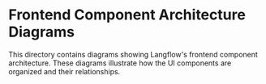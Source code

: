 # Frontend Component Architecture Diagrams

This directory contains diagrams showing Langflow's frontend component architecture.
These diagrams illustrate how the UI components are organized and their relationships.
